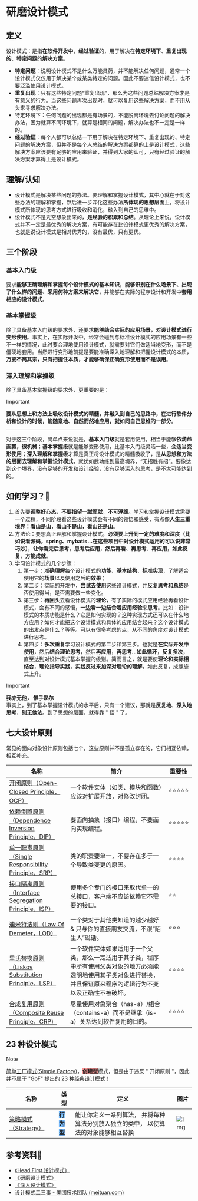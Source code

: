 # 研磨设计模式

## 定义

设计模式：是指**在软件开发中**，**经过验证**的，用于解决在**特定环境下**、**重复出现的**、**特定问题**的**解决方案**。

- **特定问题**：说明设计模式不是什么万能灵药，并不能解决任何问题，通常一个设计模式仅仅用于解决某个或某类特定的问题。因此不要迷信设计模式，也不要泛滥使用设计模式。
- **重复出现**：只有这些特定问题“重复出现”，那么为这些问题总结解决方案才是有意义的行为。当这些问题再次出现时，就可以复用这些解决方案，而不用从头来寻求解决办法。
- 特定环境下：任何问题的出现都是有场景的，不能脱离环境去讨论问题的解决办法，因为就算不同环境下，就算是相同的问题，解决办法也不一定是一样的。
- **经过验证**：每个人都可以总结一下用于解决在特定环境下、重复出现的、特定问题的解决方案，但并不是每个人总结的解决方案都算的上是设计模式，这些解决方案应该要有足够的应用来验证，并得到大家的认可，只有经过验证的解决方案才算得上是设计模式。

## 理解/认知

- 设计模式是解决某些问题的办法。要理解和掌握设计模式，其中心就在于对这些办法的理解和掌握，然后进一步深化这些办法**所体现的思想层面**上，将设计模式所体现的思考方式进行吸收和消化，融入到自己的思维中。
- 设计模式不是凭空想象出来的，**是经验的积累和总结**。从理论上来说，设计模式并不一定是最优秀的解决方案，有可能存在比设计模式更优秀的解决方案，也就是说设计模式是相对优秀的，没有最优，只有更优。

## 三个阶段

### 基本入门级

要求**能够正确理解和掌握每个设计模式的基本知识**，**能够识别在什么场景下、出现了什么样的问题、采用何种方案来解决它**，并能够在实际的程序设计和开发中**套用相应的设计模式**。

### 基本掌握级

除了具备基本入门级的要求外，还要求**能够结合实际的应用场景，对设计模式进行变形使用**。事实上，在实际开发中，经常会碰到与标准设计模式的应用场景有一些不一样的情况，此时要合理地使用设计模式，就需要对它们做适当地变形，而不是僵硬地套用。当然进行变形地前提是要能准确深入地理解和把握设计模式的本质，**万变不离其宗，只有把握住本质，才能够确保正确变形使用而不是误用**。

### 深入理解和掌握级

除了具备基本掌握级的要求外，更重要的是：

> [!important]
> **要从思想上和方法上吸收设计模式的精髓，并融入到自己的思路中，在进行软件分析和设计的时候，能随意地、自然而然地应用，就如同自己思维的一部分**。

---

对于这三个阶段，简单点来说就是，**基本入门级**就是套用使用，相当于能够**依葫芦画瓢，很机械**；**基本掌握级**就是能够变形使用，比基本入门级灵活一些，**会适当变形使用**；**深入理解和掌握级**才算是真正将设计模式的精髓吸收了，是**从思想和方法的层面去理解和掌握设计模式**，就犹如武功练到最高境界，“无招胜有招”。要像达到这个境界，没有足够的开发和设计经验，没有足够深入的思考，是不太可能达到的。

## 如何学习？🚀

1. 首先要**调整好心态**，**不要指望一蹴而就**，**不可浮躁**。学习和掌握设计模式需要一个过程，不同阶段看这些设计模式会有不同的领悟和感受，有点像**人生三重境界：看山是山，看山不是山，看山还是山**。
2. 方法论：要想真正理解和掌握设计模式，**必须要上升到一定的难度和深度（比如说看源码，spring、mybatis...在这些项目中对设计模式运用的可以说非常巧妙）**，**让你看完后思考**，**思考后应用**，**然后再看**、**再思考**、**再应用**，**如此反复**，**方能成就**。
3. 学习设计模式的几个步骤：
   1. 第一步：**准确理解**每个设计模式的**功能**、**基本结构**、**标准实现**，了解适合使用它的**场景**以及使用之后的**效果**；
   2. 第二步：实际的开发中，**尝试去使用**这些设计模式，并**反复思考和总结**是否使用得当，是否需要做一些变化。
   3. 第三步：**再回头**去看设计模式的**理论**，有了实际的模式应用经验再看设计模式，会有不同的感悟，**一边看一边结合着应用经验**来**思考**。比如：设计模式的本质功能是什么？它是如何实现的？这种实现方式还可以在什么地方应用？如何才能把这个设计模式和具体的应用结合起来？这个设计模式的出发点是什么？等等。可以有很多考虑的点，从不同的角度对设计模式进行思考。
   4. 第四步：**多次重复**学习设计模式的第二步和第三步。也就是**在实际开发中使用**，然后**结合理论思考**，然后**再应用**，**再思考**...**如此循环**，**反复多次**，直至达到对设计模式基本掌握的级别。简而言之，就是要使**理论和实际相结合**，**理论指导实践**，**实践反过来加深对理论的理解**，如此反复，成螺旋式上升。


> [!important]
>
> **我亦无他， 惟手熟尔**<br />事实上，到了基本掌握设计模式的水平后，只有一个建议，那就是**反复地**、**深入地思考**，**别无他法**。到了思想的层面，就得靠 " 悟 " 了。

## 七大设计原则

常见的面向对象设计原则包括七个，这些原则并不是孤立存在的，它们相互依赖，相互补充。

| 名称                                                         | 简介                                                         | 重要性 |
| ------------------------------------------------------------ | ------------------------------------------------------------ | ------ |
| [开闭原则（Open-Closed Principle，OCP）](./七大设计原则#开闭原则) | 一个软件实体（如类、模块和函数）应该对扩展开放，对修改封闭。 | ⭐⭐⭐⭐⭐  |
| [依赖倒置原则（Dependence Inversion Principle，DIP）](./七大设计原则#依赖倒置原则) | 要面向抽象（接口）编程，不要面向实现编程。                   | ⭐⭐⭐⭐⭐  |
| [单一职责原则（Single Responsibility Principle，SRP）](./七大设计原则#单一职责原则) | 类的职责要单一，不要存在多于一个导致类变更的原因。           | ⭐⭐⭐⭐   |
| [接口隔离原则（Interface Segregation Principle，ISP）](./七大设计原则#接口隔离原则) | 使用多个专门的接口来取代单一的总接口，客户端不应该依赖它不需要的接口。 | ⭐⭐     |
| [迪米特法则（Law Of Demeter，LOD）](./七大设计原则#迪米特法则) | 一个类对于其他类知道的越少越好 & 只与你的直接朋友交流，不跟“陌生人”说话。 | ⭐⭐⭐    |
| [里氏替换原则（Liskov Substitution Principle，LSP）](./七大设计原则#里氏替换原则) | 一个软件实体如果适用于一个父类，那么一定适用于其子类，程序中所有使用父类对象的地方必须能透明地使用其子类对象进行替换，并且保证原来程序的逻辑行为不变以及正确性不被破坏。 | ⭐⭐⭐⭐   |
| [合成复用原则（Composite Reuse Principle，CRP）](./七大设计原则#合成复用原则) | 尽量使用对象聚合（has-a）/组合（contains-a）而不是继承（is-a）关系达到软件复用的目的。 | ⭐⭐⭐⭐   |

## 23 种设计模式

> [!note]
> [简单工厂模式(Simple Factory)](./创建型/简单工厂模式.md)，<strong style="background-color: #f89898;">创建型</strong>模式，但是由于违反 " 开闭原则 "，因此并不属于 "GoF" 提出的 23 种经典设计模式！

| 名称                                         | 类型                                                       | 定义                                                         | 图片                                                         |
| -------------------------------------------- | ---------------------------------------------------------- | ------------------------------------------------------------ | ------------------------------------------------------------ |
| [策略模式（Strategy）](./行为型/策略模式.md) | <strong style="background-color: #79bbff;">行为型</strong> | 能让你定义一系列算法， 并将每种算法分别放入独立的类中， 以使算法的对象能够相互替换 | ![img](https://cdn.jsdelivr.net/gh/xihuanxiaorang/img/202403271944201.png) |

## 参考资料🎁

- [《Head First 设计模式》](https://book.douban.com/subject/2243615/)
- [《研磨设计模式》](https://book.douban.com/subject/5343318/)
- [《深入设计模式》](https://refactoringguru.cn/)
- [设计模式二三事 - 美团技术团队 (meituan.com)](https://tech.meituan.com/2022/03/10/interesting-talk-about-design-patterns.html)

